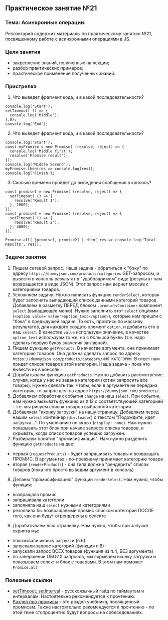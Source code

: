 ## Практическое занятие №21

### Тема: Асинхронные операции.

Репозитарий содержит материалы по практическому занятию №21, посвященному работе с асинхронными операциями в JS.

### Цели занятия
- закрепление знаний, полученных на лекции;
- разбор практических примеров;
- практическое применение полученных знаний.

### Пристрелка
1. Что выведет фрагмент кода, и в какой последовательности?
```
console.log('Start');
setTimeout( () => {
  console.log('Middle');
},0);
console.log('End');
```

2. Что выведет фрагмент кода, и в какой последовательности?
```
console.log('Start');
const myPromise = new Promise( (resolve, reject) => {
  console.log('Middle first');
  resolve('Promise result');
});
console.log('Middle Second');
myPromise.then(res => console.log(res));
console.log('Finish');
```

3. Сколько времени пройдет до выведения сообщения в консоль?
```
const promise1 = new Promise( (resolve, reject) => {
  setTimeout( () => {
    resolve('Result 1');
  }, 2000);
});
const promise2 = new Promise( (resolve, reject) => {
  setTimeout( () => {
    resolve('Result 2');
  }, 4000);
});

Promise.all( [promise1, promise2] ).then( res => console.log('Total Results', res));
```

### Задачи занятия
1. Пишем сетевой запрос. Наша задача - обратиться к "бэку" по адресу `https://dummyjson.com/products/categories` GET-запросом, и вывести в консоль результат в "удобоваримом" виде (результат нам возвращается в виде JSON). Этот запрос нам вернет массив с категориями товаров.
2. Усложняем задачу. Нужно написать функцию `renderSelect`, которая будет заполнять выпадающий список данными категорий товаров. Добавляем в разметку ПЕРЕД блоком `.productsContainer` компонент `select` (выпадающее меню). Нужно заполнить этот `select` опциями (`<option value='value'>option_text</option>`), которые нам пришли с "бэка" в предыдущей задаче. То есть, пройтись по массиву результатов, для каждого создать элемент `option`, и добавить его в наш `select`. В качестве `value` используем значение, в качестве `option_text` используем то же, но с большой буквы (т.е. надо сделать первую букву значения заглавной).
3. Пишем функцию `getProducts`. В качестве аргумента, она принимает категорию товаров. Она должна сделать запрос по адресу `https://dummyjson.com/products/category/ИМЯ_КАТЕГОРИИ`. В ответ нам придет список товаров этой категории. Наша задача - пока что вывести их в консоль.
4. Дорабатываем функцию `getProducts`. Нужно добавить рассмотрение случая, когда у нас не задана категория (хотим запросить все товары). Нужно сделать так, чтобы, если в аргументе не передана категория, то запрос шел на адрес `https://dummyjson.com/products/`.
5. Добавляем обработчик события `change` на наш `select`. При событии, нам нужно вызывать функцию из п.12 с соответствующей категорией - т.е. мы рисуем список товаров выбранной категории.
6. Добавляем "иконку загрузки" на нашу страницу. Добавляем перед нашим `select` контейнер (`div.loader`) с текстом "Подождите, идет загрузка...". По умолчанию он скрыт (`display: none`). Нам нужно показывать этот блок при начале запроса списка товаров, и скрывать, когда список товаров успешно загружен.
7. Разбираем понятие "промисификация". Нам нужно разделить функцию `getProducts` на две:
 - первая (`requestProducts`) - будет запрашивать товары и возвращать ПРОМИС. В аргументах - по-прежнему принимает категорию товара
 - вторая (`renderProducts`) - она типа должна "рендерить" список товаров (пока что просто выводим аргумент в консоль)
8. Делаем "промисификацию" функции `renderSelect`. Нам нужно, чтобы функция:
 - возвращала промис
 - запрашивала категории
 - заполняла наш `select` нужными категориями
 - резолвила бы возвращаемый промис списком категорий ПОСЛЕ того, как они будут отрендерены в селекте
9. Дорабатываем всю страничку. Нам нужно, чтобы при запуске скрипта мы:
 - показывали иконку загрузки (п.6)
 - запускали запрос категорий (функция п.8)
 - запускали запрос ВСЕХ товаров (функция из п.4, БЕЗ аргумента)
 - по завершении ОБОИХ запросов, мы скрываем иконку загрузки и показываем селект и блок с товарами. В этом нам поможет `Promise.all`

### Полезные ссылки
 - [setTimeout, setInterval](https://learn.javascript.ru/settimeout-setinterval) - русскоязычный гайд по таймаутам и интервалам. Настоятельно рекомендуется к прочтению.
 - [Раздел про промисы](https://learn.javascript.ru/async) - это раздел учебника, посвященный промисам. Также настоятельно рекомендуется к прочтению - по этой теме стопроцентно будут вопросы на собеседованиях.
